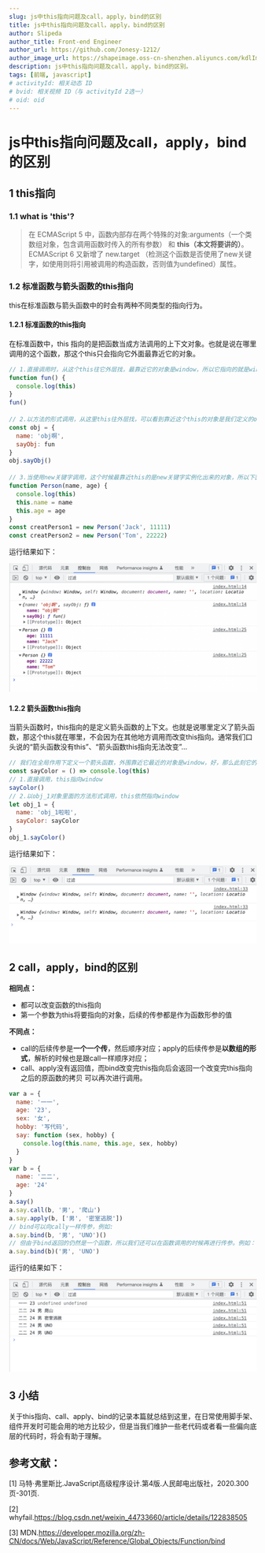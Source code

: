 ```yaml
---
slug: js中this指向问题及call，apply，bind的区别
title: js中this指向问题及call，apply，bind的区别
author: Slipeda
author_title: Front-end Engineer
author_url: https://github.com/Jonesy-1212/
author_image_url: https://shapeimage.oss-cn-shenzhen.aliyuncs.com/kdlImage/7e603d7eaa7741cdaf540ab85e900876-logo.jpg
description: js中this指向问题及call，apply，bind的区别。
tags: [前端, javascript]
# activityId: 相关动态 ID
# bvid: 相关视频 ID（与 activityId 2选一）
# oid: oid
---
```


<!-- truncate -->

# js中this指向问题及call，apply，bind的区别



## 1 this指向

### 1.1 what is 'this'?

> 在 ECMAScript 5 中，函数内部存在两个特殊的对象:arguments（一个类数组对象，包含调用函数时传入的所有参数） 和 **this（本文将要讲的）**。ECMAScript 6 又新增了 new.target （检测这个函数是否使用了new关键字，如使用则将引用被调用的构造函数，否则值为undefined）属性。

### 1.2 标准函数与箭头函数的this指向

this在标准函数与箭头函数中的时会有两种不同类型的指向行为。

#### 1.2.1 标准函数的this指向

在标准函数中，this 指向的是把函数当成方法调用的上下文对象。也就是说在哪里调用的这个函数，那这个this只会指向它外面最靠近它的对象。

```javascript
// 1.直接调用时，从这个this往它外层找，最靠近它的对象是window，所以它指向的就是window
function fun() {
  console.log(this)
}
fun()

// 2.以方法的形式调用，从这里this往外层找，可以看到靠近这个this的对象是我们定义的obj对象，所以this指向的就是obj
const obj = {
  name: 'obj啊',
  sayObj: fun
}
obj.sayObj()

// 3.当使用new关键字调用，这个时候最靠近this的是new关键字实例化出来的对象，所以下面这两句话的this指向分别是creatPerson1对象和creatPerson2对象
function Person(name, age) {
  console.log(this)
  this.name = name
  this.age = age
}
const creatPerson1 = new Person('Jack', 11111)
const creatPerson2 = new Person('Tom', 22222)
```

运行结果如下：

![image-20221120213129164](https://raw.githubusercontent.com/JACK-ZHANG-coming/map-depot/master/imgs/image-20221120213129164.png)



#### 1.2.2 箭头函数this指向

当箭头函数时，this指向的是定义箭头函数的上下文。也就是说哪里定义了箭头函数，那这个this就在哪里，不会因为在其他地方调用而改变this指向。通常我们口头说的“箭头函数没有this”、“箭头函数this指向无法改变”...

```javascript
// 我们在全局作用下定义一个箭头函数，外围靠近它最近的对象是window，好，那么此刻它的this直接就是window，而且后续无论在哪里调用都不会改变了。
const sayColor = () => console.log(this)
// 1.直接调用，this指向window
sayColor()
// 2.以obj_1对象里面的方法形式调用，this依然指向window
let obj_1 = {
  name: 'obj_1啦啦',
  sayColor: sayColor
}
obj_1.sayColor()
```

运行结果如下：

![image-20221120224500747](https://raw.githubusercontent.com/JACK-ZHANG-coming/map-depot/master/imgs/image-20221120224500747.png)

## 2 call，apply，bind的区别

**相同点：**

- 都可以改变函数的this指向
- 第一个参数为this将要指向的对象，后续的传参都是作为函数形参的值

**不同点：**

- call的后续传参是**一个一个传**，然后顺序对应；apply的后续传参是**以数组的形式**，解析的时候也是跟call一样顺序对应；
- call、apply没有返回值，而bind改变完this指向后会返回一个改变完this指向之后的原函数的拷贝 可以再次进行调用。

```javascript
var a = {
  name: '一一',
  age: '23',
  sex: '女',
  hobby: '写代码',
  say: function (sex, hobby) {
    console.log(this.name, this.age, sex, hobby)
  }
}
var b = {
  name: '二二',
  age: '24'
}
a.say()
a.say.call(b, '男', '爬山')
a.say.apply(b, ['男', '密室逃脱'])
// bind可以向cally一样传参，例如:
a.say.bind(b, '男', 'UNO')()
// 但由于bind返回的仍然是一个函数，所以我们还可以在函数调用的时候再进行传参。例如：
a.say.bind(b)('男', 'UNO')
```

运行的结果如下：

![image-20221120235353188](https://raw.githubusercontent.com/JACK-ZHANG-coming/map-depot/master/imgs/image-20221120235353188.png)

## 3 小结

关于this指向、call、apply、bind的记录本篇就总结到这里，在日常使用脚手架、组件开发时可能会用的地方比较少，但是当我们维护一些老代码或者看一些偏向底层的代码时，将会有助于理解。



## 参考文献：

[1] 马特·弗里斯比.JavaScript高级程序设计.第4版.人民邮电出版社，2020.300页-301页.

[2] whyfail.https://blog.csdn.net/weixin_44733660/article/details/122838505

[3] MDN.https://developer.mozilla.org/zh-CN/docs/Web/JavaScript/Reference/Global_Objects/Function/bind

